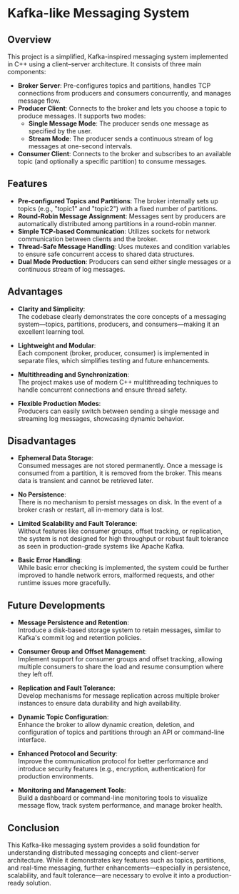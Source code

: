 # Kafka-like Messaging System

## Overview
This project is a simplified, Kafka-inspired messaging system implemented in C++ using a client–server architecture. It consists of three main components:

- **Broker Server**: Pre-configures topics and partitions, handles TCP connections from producers and consumers concurrently, and manages message flow.
- **Producer Client**: Connects to the broker and lets you choose a topic to produce messages. It supports two modes:
  - **Single Message Mode**: The producer sends one message as specified by the user.
  - **Stream Mode**: The producer sends a continuous stream of log messages at one-second intervals.
- **Consumer Client**: Connects to the broker and subscribes to an available topic (and optionally a specific partition) to consume messages.

## Features
- **Pre-configured Topics and Partitions**: The broker internally sets up topics (e.g., "topic1" and "topic2") with a fixed number of partitions.
- **Round-Robin Message Assignment**: Messages sent by producers are automatically distributed among partitions in a round-robin manner.
- **Simple TCP-based Communication**: Utilizes sockets for network communication between clients and the broker.
- **Thread-Safe Message Handling**: Uses mutexes and condition variables to ensure safe concurrent access to shared data structures.
- **Dual Mode Production**: Producers can send either single messages or a continuous stream of log messages.

## Advantages
- **Clarity and Simplicity**:  
  The codebase clearly demonstrates the core concepts of a messaging system—topics, partitions, producers, and consumers—making it an excellent learning tool.
  
- **Lightweight and Modular**:  
  Each component (broker, producer, consumer) is implemented in separate files, which simplifies testing and future enhancements.
  
- **Multithreading and Synchronization**:  
  The project makes use of modern C++ multithreading techniques to handle concurrent connections and ensure thread safety.
  
- **Flexible Production Modes**:  
  Producers can easily switch between sending a single message and streaming log messages, showcasing dynamic behavior.

## Disadvantages
- **Ephemeral Data Storage**:  
  Consumed messages are not stored permanently. Once a message is consumed from a partition, it is removed from the broker. This means data is transient and cannot be retrieved later.
  
- **No Persistence**:  
  There is no mechanism to persist messages on disk. In the event of a broker crash or restart, all in-memory data is lost.
  
- **Limited Scalability and Fault Tolerance**:  
  Without features like consumer groups, offset tracking, or replication, the system is not designed for high throughput or robust fault tolerance as seen in production-grade systems like Apache Kafka.
  
- **Basic Error Handling**:  
  While basic error checking is implemented, the system could be further improved to handle network errors, malformed requests, and other runtime issues more gracefully.

## Future Developments
- **Message Persistence and Retention**:  
  Introduce a disk-based storage system to retain messages, similar to Kafka's commit log and retention policies.
  
- **Consumer Group and Offset Management**:  
  Implement support for consumer groups and offset tracking, allowing multiple consumers to share the load and resume consumption where they left off.
  
- **Replication and Fault Tolerance**:  
  Develop mechanisms for message replication across multiple broker instances to ensure data durability and high availability.
  
- **Dynamic Topic Configuration**:  
  Enhance the broker to allow dynamic creation, deletion, and configuration of topics and partitions through an API or command-line interface.
  
- **Enhanced Protocol and Security**:  
  Improve the communication protocol for better performance and introduce security features (e.g., encryption, authentication) for production environments.
  
- **Monitoring and Management Tools**:  
  Build a dashboard or command-line monitoring tools to visualize message flow, track system performance, and manage broker health.

## Conclusion
This Kafka-like messaging system provides a solid foundation for understanding distributed messaging concepts and client–server architecture. While it demonstrates key features such as topics, partitions, and real-time messaging, further enhancements—especially in persistence, scalability, and fault tolerance—are necessary to evolve it into a production-ready solution.
